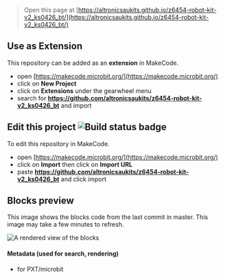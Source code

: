 
> Open this page at [https://altronicsaukits.github.io/z6454-robot-kit-v2_ks0426_bt/](https://altronicsaukits.github.io/z6454-robot-kit-v2_ks0426_bt/)

## Use as Extension

This repository can be added as an **extension** in MakeCode.

* open [https://makecode.microbit.org/](https://makecode.microbit.org/)
* click on **New Project**
* click on **Extensions** under the gearwheel menu
* search for **https://github.com/altronicsaukits/z6454-robot-kit-v2_ks0426_bt** and import

## Edit this project ![Build status badge](https://github.com/altronicsaukits/z6454-robot-kit-v2_ks0426_bt/workflows/MakeCode/badge.svg)

To edit this repository in MakeCode.

* open [https://makecode.microbit.org/](https://makecode.microbit.org/)
* click on **Import** then click on **Import URL**
* paste **https://github.com/altronicsaukits/z6454-robot-kit-v2_ks0426_bt** and click import

## Blocks preview

This image shows the blocks code from the last commit in master.
This image may take a few minutes to refresh.

![A rendered view of the blocks](https://github.com/altronicsaukits/z6454-robot-kit-v2_ks0426_bt/raw/master/.github/makecode/blocks.png)

#### Metadata (used for search, rendering)

* for PXT/microbit
<script src="https://makecode.com/gh-pages-embed.js"></script><script>makeCodeRender("{{ site.makecode.home_url }}", "{{ site.github.owner_name }}/{{ site.github.repository_name }}");</script>
